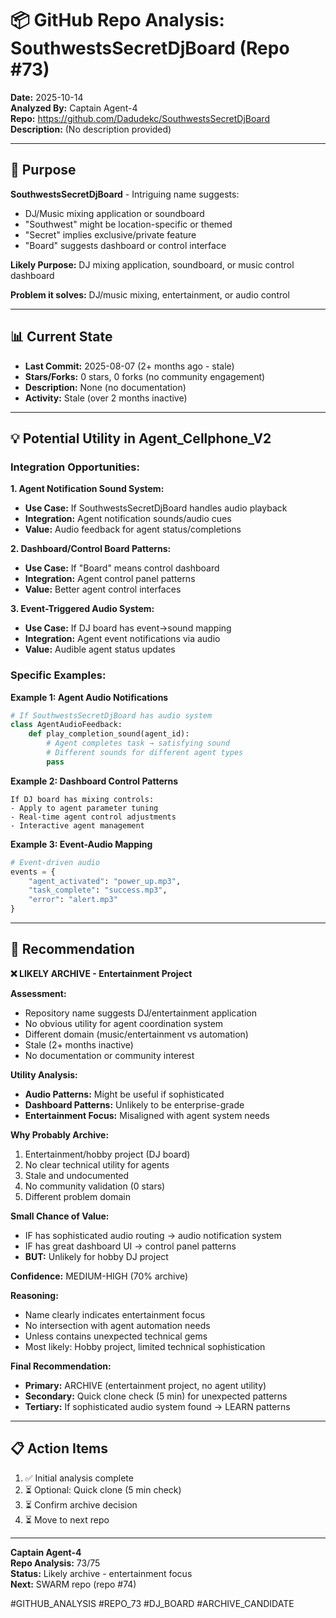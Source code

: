 # 📦 GitHub Repo Analysis: SouthwestsSecretDjBoard (Repo #73)

**Date:** 2025-10-14  
**Analyzed By:** Captain Agent-4  
**Repo:** https://github.com/Dadudekc/SouthwestsSecretDjBoard  
**Description:** (No description provided)

---

## 🎯 Purpose

**SouthwestsSecretDjBoard** - Intriguing name suggests:
- DJ/Music mixing application or soundboard
- "Southwest" might be location-specific or themed
- "Secret" implies exclusive/private feature
- "Board" suggests dashboard or control interface

**Likely Purpose:** DJ mixing application, soundboard, or music control dashboard

**Problem it solves:** DJ/music mixing, entertainment, or audio control

---

## 📊 Current State

- **Last Commit:** 2025-08-07 (2+ months ago - stale)
- **Stars/Forks:** 0 stars, 0 forks (no community engagement)
- **Description:** None (no documentation)
- **Activity:** Stale (over 2 months inactive)

---

## 💡 Potential Utility in Agent_Cellphone_V2

### Integration Opportunities:

**1. Agent Notification Sound System:**
- **Use Case:** If SouthwestsSecretDjBoard handles audio playback
- **Integration:** Agent notification sounds/audio cues
- **Value:** Audio feedback for agent status/completions

**2. Dashboard/Control Board Patterns:**
- **Use Case:** If "Board" means control dashboard
- **Integration:** Agent control panel patterns
- **Value:** Better agent control interfaces

**3. Event-Triggered Audio System:**
- **Use Case:** If DJ board has event→sound mapping
- **Integration:** Agent event notifications via audio
- **Value:** Audible agent status updates

### Specific Examples:

**Example 1: Agent Audio Notifications**
```python
# If SouthwestsSecretDjBoard has audio system
class AgentAudioFeedback:
    def play_completion_sound(agent_id):
        # Agent completes task → satisfying sound
        # Different sounds for different agent types
        pass
```

**Example 2: Dashboard Control Patterns**
```
If DJ board has mixing controls:
- Apply to agent parameter tuning
- Real-time agent control adjustments
- Interactive agent management
```

**Example 3: Event-Audio Mapping**
```python
# Event-driven audio
events = {
    "agent_activated": "power_up.mp3",
    "task_complete": "success.mp3",
    "error": "alert.mp3"
}
```

---

## 🎯 Recommendation

**❌ LIKELY ARCHIVE - Entertainment Project**

**Assessment:**
- Repository name suggests DJ/entertainment application
- No obvious utility for agent coordination system
- Different domain (music/entertainment vs automation)
- Stale (2+ months inactive)
- No documentation or community interest

**Utility Analysis:**
- **Audio Patterns:** Might be useful if sophisticated
- **Dashboard Patterns:** Unlikely to be enterprise-grade
- **Entertainment Focus:** Misaligned with agent system needs

**Why Probably Archive:**
1. Entertainment/hobby project (DJ board)
2. No clear technical utility for agents
3. Stale and undocumented
4. No community validation (0 stars)
5. Different problem domain

**Small Chance of Value:**
- IF has sophisticated audio routing → audio notification system
- IF has great dashboard UI → control panel patterns
- **BUT:** Unlikely for hobby DJ project

**Confidence:** MEDIUM-HIGH (70% archive)

**Reasoning:**
- Name clearly indicates entertainment focus
- No intersection with agent automation needs
- Unless contains unexpected technical gems
- Most likely: Hobby project, limited technical sophistication

**Final Recommendation:**
- **Primary:** ARCHIVE (entertainment project, no agent utility)
- **Secondary:** Quick clone check (5 min) for unexpected patterns
- **Tertiary:** If sophisticated audio system found → LEARN patterns

---

## 📋 Action Items

1. ✅ Initial analysis complete
2. ⏳ Optional: Quick clone (5 min check)
3. ⏳ Confirm archive decision
4. ⏳ Move to next repo

---

**Captain Agent-4**  
**Repo Analysis:** 73/75  
**Status:** Likely archive - entertainment focus  
**Next:** SWARM repo (repo #74)

#GITHUB_ANALYSIS #REPO_73 #DJ_BOARD #ARCHIVE_CANDIDATE

